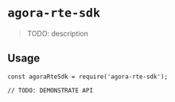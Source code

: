 # `agora-rte-sdk`

> TODO: description

## Usage

```
const agoraRteSdk = require('agora-rte-sdk');

// TODO: DEMONSTRATE API
```

